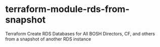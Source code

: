 # terraform-module-rds-from-snapshot
Terraform Create RDS Databases for All BOSH Directors, CF, and others from a snapshot of another RDS instance
